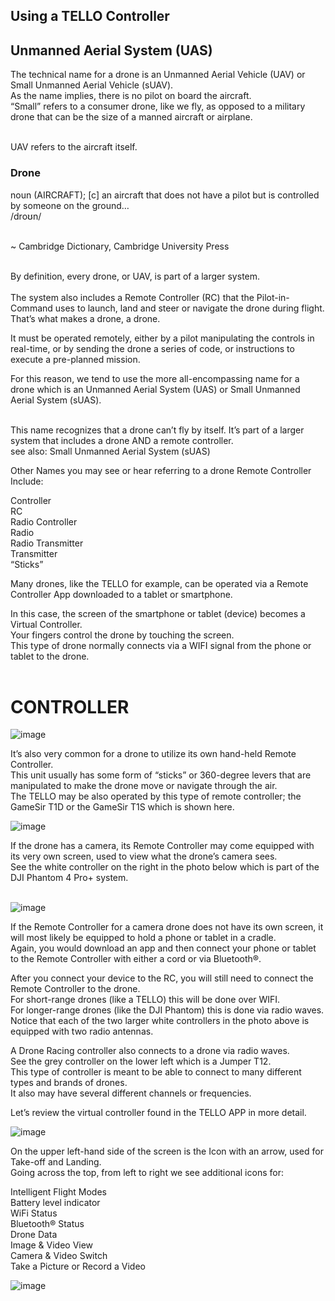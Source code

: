 ## Using a TELLO Controller

## Unmanned Aerial System (UAS)

The technical name for a drone is an Unmanned Aerial Vehicle (UAV) or Small Unmanned Aerial Vehicle (sUAV). <br>
As the name implies, there is no pilot on board the aircraft. <br>
“Small” refers to a consumer drone, like we fly, as opposed to a military drone that can be the size of a manned aircraft or airplane. 

<br> UAV refers to the aircraft itself.

### Drone

noun (AIRCRAFT); [c] an aircraft that does not have a pilot but is controlled by someone on the ground… <br>  /droʊn/<br> <br> 

~ Cambridge Dictionary, Cambridge University Press<br> <br> 

By definition, every drone, or UAV, is part of a larger system. <br> <br> 
The system also includes a Remote Controller (RC) that the Pilot-in-Command uses to launch, land and steer or navigate the drone during flight.<br> 
That’s what makes a drone, a drone. <br> 

It must be operated remotely, either by a pilot manipulating the controls in real-time, or by sending the drone a series of code, or instructions to execute a pre-planned mission.<br> 

For this reason, we tend to use the more all-encompassing name for a drone which is an Unmanned Aerial System (UAS) or Small Unmanned Aerial System (sUAS). <br> <br> 

This name recognizes that a drone can’t fly by itself. It’s part of a larger system that includes a drone AND a remote controller. <br>
see also: Small Unmanned Aerial System (sUAS) <br>

Other Names you may see or hear referring to a drone Remote Controller Include: <br>

Controller <br>
RC <br>
Radio Controller <br>
Radio <br>
Radio Transmitter <br>
Transmitter <br>
“Sticks” <br>

Many drones, like the TELLO for example, can be operated via a Remote Controller App downloaded to a tablet or smartphone.  <br>

In this case, the screen of the smartphone or tablet (device) becomes a Virtual Controller.  <br>
Your fingers control the drone by touching the screen.  <br>
This type of drone normally connects via a WIFI signal from the phone or tablet to the drone. <br> <br>

# CONTROLLER

![image](https://github.com/ions29/cpp-reading-material/assets/127531384/5e193a0a-dcc0-4e31-aaec-1414edb71486)


It’s also very common for a drone to utilize its own hand-held Remote Controller. <br>
This unit usually has some form of “sticks” or 360-degree levers that are manipulated to make the drone move or navigate through the air. <br>
The TELLO may be also operated by this type of remote controller; the GameSir T1D or the GameSir T1S which is shown here. <br>




![image](https://github.com/ions29/cpp-reading-material/assets/127531384/2e260100-4c2f-4cfe-aaf7-dab6c583bfb9)

If the drone has a camera, its Remote Controller may come equipped with its very own screen, used to view what the drone’s camera sees.  <br>
See the white controller on the right in the photo below which is part of the DJI Phantom 4 Pro+ system. <br> <br>



![image](https://github.com/ions29/cpp-reading-material/assets/127531384/2d0652f0-704a-4cb9-baf8-e7f0f2d4441e)

If the Remote Controller for a camera drone does not have its own screen, it will most likely be equipped to hold a phone or tablet in a cradle. <br>
Again, you would download an app and then connect your phone or tablet to the Remote Controller with either a cord or via Bluetooth®.<br>

After you connect your device to the RC, you will still need to connect the Remote Controller to the drone. <br>
For short-range drones (like a TELLO) this will be done over WIFI. <br>
For longer-range drones (like the DJI Phantom) this is done via radio waves. <br> 
Notice that each of the two larger white controllers in the photo above is equipped with two radio antennas.<br>

A Drone Racing controller also connects to a drone via radio waves.<br>
See the grey controller on the lower left which is a Jumper T12. <br>
This type of controller is meant to be able to connect to many different types and brands of drones. <br>
It also may have several different channels or frequencies.<br>

Let’s review the virtual controller found in the TELLO APP in more detail.<br>

![image](https://github.com/ions29/cpp-reading-material/assets/127531384/fa6bfba2-719e-4536-a1a7-3f3d671ecbc9)

On the upper left-hand side of the screen is the Icon with an arrow, used for Take-off and Landing. <br>
Going across the top, from left to right we see additional icons for:<br>

Intelligent Flight Modes<br>
Battery level indicator<br>
WiFi Status<br>
Bluetooth® Status<br>
Drone Data<br>
Image & Video View<br>
Camera & Video Switch<br>
Take a Picture or Record a Video<br>

![image](https://github.com/ions29/cpp-reading-material/assets/127531384/cf5eac9f-c9d4-4803-bc86-97c10c09f019)








